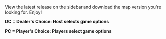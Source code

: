 View the latest release on the sidebar and download the map version you're looking for. Enjoy!

**DC = Dealer's Choice: Host selects game options**

**PC = Player's Choice: Players select game options**
